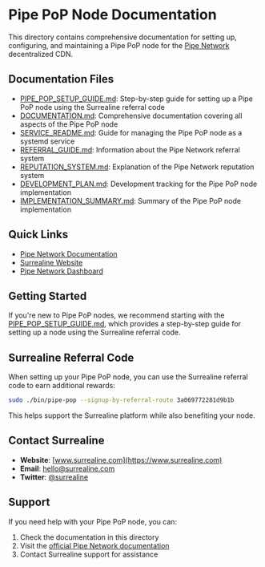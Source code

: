 # Pipe PoP Node Documentation

This directory contains comprehensive documentation for setting up, configuring, and maintaining a Pipe PoP node for the [Pipe Network](https://docs.pipe.network/devnet-2) decentralized CDN.

## Documentation Files

- [PIPE_POP_SETUP_GUIDE.md](PIPE_POP_SETUP_GUIDE.md): Step-by-step guide for setting up a Pipe PoP node using the Surrealine referral code
- [DOCUMENTATION.md](DOCUMENTATION.md): Comprehensive documentation covering all aspects of the Pipe PoP node
- [SERVICE_README.md](SERVICE_README.md): Guide for managing the Pipe PoP node as a systemd service
- [REFERRAL_GUIDE.md](REFERRAL_GUIDE.md): Information about the Pipe Network referral system
- [REPUTATION_SYSTEM.md](REPUTATION_SYSTEM.md): Explanation of the Pipe Network reputation system
- [DEVELOPMENT_PLAN.md](DEVELOPMENT_PLAN.md): Development tracking for the Pipe PoP node implementation
- [IMPLEMENTATION_SUMMARY.md](IMPLEMENTATION_SUMMARY.md): Summary of the Pipe PoP node implementation

## Quick Links

- [Pipe Network Documentation](https://docs.pipe.network/devnet-2)
- [Surrealine Website](https://www.surrealine.com)
- [Pipe Network Dashboard](https://dashboard.pipenetwork.com)

## Getting Started

If you're new to Pipe PoP nodes, we recommend starting with the [PIPE_POP_SETUP_GUIDE.md](PIPE_POP_SETUP_GUIDE.md), which provides a step-by-step guide for setting up a node using the Surrealine referral code.

## Surrealine Referral Code

When setting up your Pipe PoP node, you can use the Surrealine referral code to earn additional rewards:

```bash
sudo ./bin/pipe-pop --signup-by-referral-route 3a069772281d9b1b
```

This helps support the Surrealine platform while also benefiting your node.

## Contact Surrealine

- **Website**: [www.surrealine.com](https://www.surrealine.com)
- **Email**: [hello@surrealine.com](mailto:hello@surrealine.com)
- **Twitter**: [@surrealine](https://twitter.com/surrealine)

## Support

If you need help with your Pipe PoP node, you can:

1. Check the documentation in this directory
2. Visit the [official Pipe Network documentation](https://docs.pipe.network/devnet-2)
3. Contact Surrealine support for assistance 